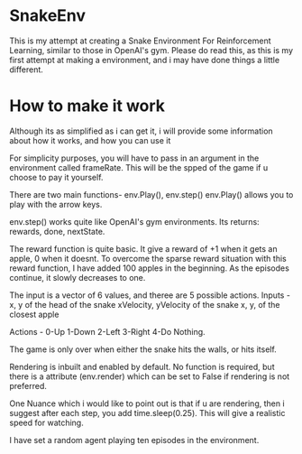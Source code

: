 # SnakeEnv
This is my attempt at creating a Snake Environment For Reinforcement Learning, similar to those in OpenAI's gym.
Please do read this, as this is my first attempt at making a environment, and i may have done things a little different.

 
# How to make it work
Although its as simplified as i can get it, i will provide some information about how it works, and how you can use it

For simplicity purposes, you will have to pass in an argument in the environment called frameRate. This will be the spped of the game if u choose to pay it yourself.

There are two main functions- env.Play(), env.step()
env.Play() allows you to play with the arrow keys.

env.step() works quite like OpenAI's gym environments. Its returns: rewards, done, nextState.

The reward function is quite basic. It give a reward of +1 when it gets an apple, 0 when it doesnt.
To overcome the sparse reward situation with this reward function, I have added 100 apples in the beginning.
As the episodes continue, it slowly decreases to one.

The input is a vector of 6 values, and theree are 5 possible actions.
Inputs - x, y of the head of the snake
         xVelocity, yVelocity of the snake
         x, y, of the closest apple
         
Actions - 0-Up
          1-Down
          2-Left
          3-Right
          4-Do Nothing.
          
The game is only over when either the snake hits the walls, or hits itself.

Rendering is inbuilt and enabled by default. No function is required, but there is a attribute (env.render) which can be set to False 
if rendering is not preferred.

One Nuance which i would like to point out is that if u are rendering, then i suggest after each step, you add time.sleep(0.25). This will give a realistic 
speed for watching.

I have set a random agent playing ten episodes in the environment.
